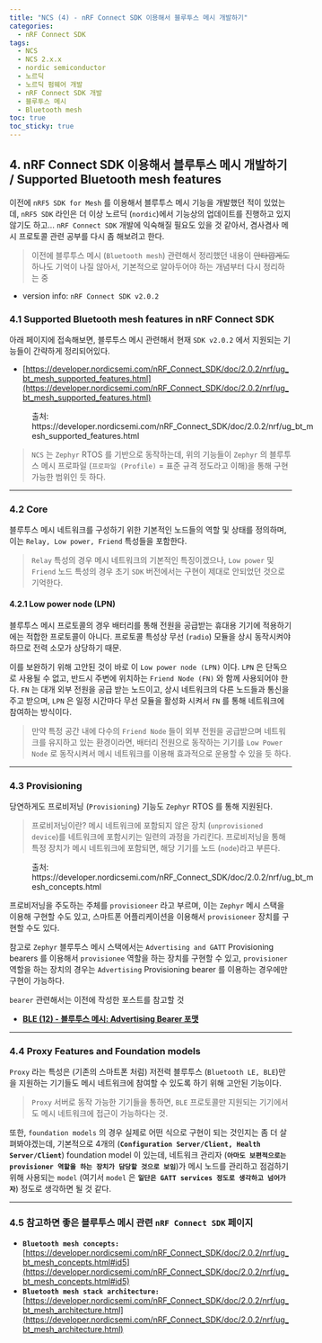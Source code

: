 ```yaml
---
title: "NCS (4) - nRF Connect SDK 이용해서 블루투스 메시 개발하기"
categories:
  - nRF Connect SDK
tags:
  - NCS
  - NCS 2.x.x
  - nordic semiconductor
  - 노르딕
  - 노르딕 펌웨어 개발
  - nRF Connect SDK 개발
  - 블루투스 메시
  - Bluetooth mesh
toc: true
toc_sticky: true
---
```


## 4. nRF Connect SDK 이용해서 블루투스 메시 개발하기 / Supported Bluetooth mesh features

이전에 `nRF5 SDK for Mesh` 를 이용해서 블루투스 메시 기능을 개발했던 적이 있었는데, `nRF5 SDK` 라인은 더 이상 노르딕 (`nordic`)에서 기능상의 업데이트를 진행하고 있지 않기도 하고... `nRF Connect SDK` 개발에 익숙해질 필요도 있을 것 같아서, 겸사겸사 메시 프로토콜 관련 공부를 다시 좀 해보려고 한다.

>이전에 블루투스 메시 (`Bluetooth mesh`) 관련해서 정리했던 내용이 ~~안타깝게도~~ 하나도 기억이 나질 않아서, 기본적으로 알아두어야 하는 개념부터 다시 정리하는 중

* version info: `nRF Connect SDK v2.0.2`

### 4.1 Supported Bluetooth mesh features in nRF Connect SDK

아래 페이지에 접속해보면, 블루투스 메시 관련해서 현재 `SDK v2.0.2` 에서 지원되는 기능들이 간략하게 정리되어있다.

* [https://developer.nordicsemi.com/nRF_Connect_SDK/doc/2.0.2/nrf/ug_bt_mesh_supported_features.html](https://developer.nordicsemi.com/nRF_Connect_SDK/doc/2.0.2/nrf/ug_bt_mesh_supported_features.html)

<figure style="width: 100%" class="align-center">
  <img src="{{ site.url }}{{ site.baseurl }}/assets/images/ncs-mesh1-fig1.png" alt="">
  <figcaption>
  출처: https://developer.nordicsemi.com/nRF_Connect_SDK/doc/2.0.2/nrf/ug_bt_mesh_supported_features.html
  </figcaption>
</figure>

>`NCS` 는 `Zephyr` RTOS 를 기반으로 동작하는데, 위의 기능들이 `Zephyr` 의 블루투스 메시 프로파일 (`프로파일 (Profile)` = 표준 규격 정도라고 이해)을 통해 구현 가능한 범위인 듯 하다.

---

### 4.2 Core

블루투스 메시 네트워크를 구성하기 위한 기본적인 노드들의 역할 및 상태를 정의하며, 이는 `Relay, Low power, Friend` 특성들을 포함한다.

>`Relay` 특성의 경우 메시 네트워크의 기본적인 특징이겠으나, `Low power` 및 `Friend` 노드 특성의 경우 초기 `SDK` 버전에서는 구현이 제대로 안되었던 것으로 기억한다.

#### 4.2.1 Low power node (LPN)

블루투스 메시 프로토콜의 경우 배터리를 통해 전원을 공급받는 휴대용 기기에 적용하기에는 적합한 프로토콜이 아니다. 프로토콜 특성상 무선 (`radio`) 모듈을 상시 동작시켜야 하므로 전력 소모가 상당하기 때문.

이를 보완하기 위해 고안된 것이 바로 이 `Low power node (LPN)` 이다. `LPN` 은 단독으로 사용될 수 없고, 반드시 주변에 위치하는 `Friend Node (FN)` 와 함께 사용되어야 한다. `FN` 는 대개 외부 전원을 공급 받는 노드이고, 상시 네트워크의 다른 노드들과 통신을 주고 받으며, `LPN` 은 일정 시간마다 무선 모듈을 활성화 시켜서 `FN` 를 통해 네트워크에 참여하는 방식이다.

>만약 특정 공간 내에 다수의 `Friend Node` 들이 외부 전원을 공급받으며 네트워크를 유지하고 있는 환경이라면, 배터리 전원으로 동작하는 기기를 `Low Power Node` 로 동작시켜서 메시 네트워크를 이용해 효과적으로 운용할 수 있을 듯 하다.

---

### 4.3 Provisioning

당연하게도 프로비저닝 (`Provisioning`) 기능도 `Zephyr` RTOS 를 통해 지원된다.

>프로비저닝이란? 메시 네트워크에 포함되지 않은 장치 (`unprovisioned device`)를 네트워크에 포함시키는 일련의 과정을 가리킨다. 프로비저닝을 통해 특정 장치가 메시 네트워크에 포함되면, 해당 기기를 노드 (`node`)라고 부른다.

<figure style="width: 100%" class="align-center">
  <img src="{{ site.url }}{{ site.baseurl }}/assets/images/ncs-mesh1-fig2.png" alt="">
  <figcaption>
  출처: https://developer.nordicsemi.com/nRF_Connect_SDK/doc/2.0.2/nrf/ug_bt_mesh_concepts.html
  </figcaption>
</figure>

프로비저닝을 주도하는 주체를 `provisioneer` 라고 부르며, 이는 `Zephyr` 메시 스택을 이용해 구현할 수도 있고, 스마트폰 어플리케이션을 이용해서 `provisioneer` 장치를 구현할 수도 있다.

참고로 `Zephyr` 블루투스 메시 스택에서는 `Advertising and GATT` Provisioning bearers 를 이용해서 `provisionee` 역할을 하는 장치를 구현할 수 있고, `provisioner` 역할을 하는 장치의 경우는 `Advertising` Provisioning bearer 를 이용하는 경우에만 구현이 가능하다.

`bearer` 관련해서는 이전에 작성한 포스트를 참고할 것

* **[BLE (12) - 블루투스 메시: Advertising Bearer 포맷](https://enidanny.github.io/ble/ble-mesh-message/)**

---

### 4.4 Proxy Features and Foundation models

`Proxy` 라는 특성은 (기존의 스마트폰 처럼) 저전력 블루투스 (`Bluetooth LE, BLE`)만을 지원하는 기기들도 메시 네트워크에 참여할 수 있도록 하기 위해 고안된 기능이다.

>`Proxy` 서버로 동작 가능한 기기들을 통하면, `BLE` 프로토콜만 지원되는 기기에서도 메시 네트워크에 접근이 가능하다는 것.

또한, `foundation models` 의 경우 실제로 어떤 식으로 구현이 되는 것인지는 좀 더 살펴봐야겠는데, 기본적으로 4개의 (**`Configuration Server/Client, Health Server/Client`**) foundation model 이 있는데, 네트워크 관리자 (**`아마도 보편적으로는 provisioner 역할을 하는 장치가 담당할 것으로 보임`**)가 메시 노드를 관리하고 점검하기 위해 사용되는 `model` (여기서 `model` 은 **`일단은 GATT services 정도로 생각하고 넘어가자`**) 정도로 생각하면 될 것 같다.

---

### 4.5 참고하면 좋은 블루투스 메시 관련 `nRF Connect SDK` 페이지

* **`Bluetooth mesh concepts:`** [https://developer.nordicsemi.com/nRF_Connect_SDK/doc/2.0.2/nrf/ug_bt_mesh_concepts.html#id5](https://developer.nordicsemi.com/nRF_Connect_SDK/doc/2.0.2/nrf/ug_bt_mesh_concepts.html#id5)
* **`Bluetooth mesh stack architecture:`** [https://developer.nordicsemi.com/nRF_Connect_SDK/doc/2.0.2/nrf/ug_bt_mesh_architecture.html](https://developer.nordicsemi.com/nRF_Connect_SDK/doc/2.0.2/nrf/ug_bt_mesh_architecture.html)